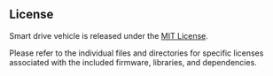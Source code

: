 ## License

Smart drive vehicle is released under the [MIT License](LICENSE).

Please refer to the individual files and directories for specific licenses associated with the included firmware, libraries, and dependencies.
